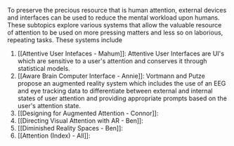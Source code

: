 To preserve the precious resource that is human attention, external devices and interfaces can be used to reduce the mental workload upon humans. These subtopics explore various systems that allow the valuable resource of attention to be used on more pressing matters and less so on laborious, repeating tasks. These systems include

1. [[Attentive User Intefaces - Mahum]]: Attentive User Interfaces are UI's which are sensitive to a user's attention and conserves it through statistical models.
2. [[Aware Brain Computer Interface - Annie]]: Vortmann and Putze propose an augmented reality system which includes the use of an EEG and eye tracking data to differentiate between external and internal states of user attention and providing appropriate prompts based on the user's attention state.
4. [[Designing for Augmented Attention - Connor]]: 
5. [[Directing Visual Attention with AR - Ben]]:
6. [[Diminished Reality Spaces - Ben]]:
7. [[Attention (Index) - All]]:
